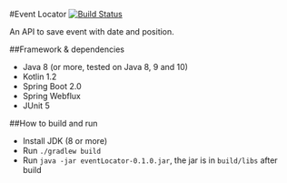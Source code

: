 #Event Locator [![Build Status](https://travis-ci.org/DanielChesters/eventLocator.svg?branch=master)](https://travis-ci.org/DanielChesters/eventLocator)

An API to save event with date and position.

##Framework & dependencies
* Java 8 (or more, tested on Java 8, 9 and 10)
* Kotlin 1.2
* Spring Boot 2.0
* Spring Webflux
* JUnit 5

##How to build and run
* Install JDK (8 or more)
* Run `./gradlew build`
* Run `java -jar eventLocator-0.1.0.jar`, the jar is in `build/libs` after build


